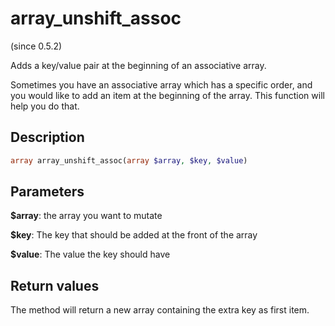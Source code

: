 # array_unshift_assoc
(since 0.5.2)

Adds a key/value pair at the beginning of an associative array.

Sometimes you have an associative array which has a specific order,
and you would like to add an item at the beginning of the array. This 
function will help you do that.

## Description

```php
array array_unshift_assoc(array $array, $key, $value)
```

## Parameters

**$array**: the array you want to mutate

**$key**: The key that should be added at the front of the array

**$value**: The value the key should have

## Return values
The method will return a new array containing the extra key as first item.

